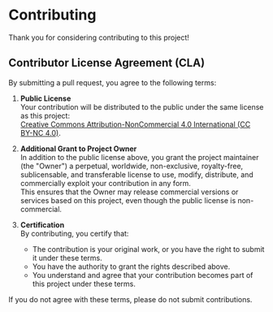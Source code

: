 # Contributing

Thank you for considering contributing to this project!

## Contributor License Agreement (CLA)

By submitting a pull request, you agree to the following terms:

1. **Public License**  
   Your contribution will be distributed to the public under the same license as this project:  
   [Creative Commons Attribution-NonCommercial 4.0 International (CC BY-NC 4.0)](https://creativecommons.org/licenses/by-nc/4.0/).

2. **Additional Grant to Project Owner**  
   In addition to the public license above, you grant the project maintainer (the "Owner") a perpetual, worldwide, non-exclusive, royalty-free, sublicensable, and transferable license to use, modify, distribute, and commercially exploit your contribution in any form.  
   This ensures that the Owner may release commercial versions or services based on this project, even though the public license is non-commercial.

3. **Certification**  
   By contributing, you certify that:  
   - The contribution is your original work, or you have the right to submit it under these terms.  
   - You have the authority to grant the rights described above.  
   - You understand and agree that your contribution becomes part of this project under these terms.

If you do not agree with these terms, please do not submit contributions.
